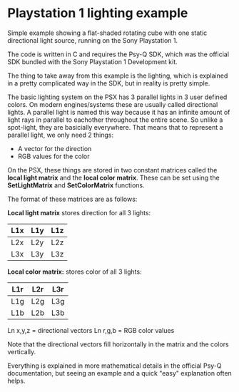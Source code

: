 # Playstation 1 lighting example

Simple example showing a flat-shaded rotating cube with one static directional light source, running on the Sony Playstation 1.

The code is written in C and requires the Psy-Q SDK, which was the official SDK bundled with the Sony Playstation 1 Development kit.

The thing to take away from this example is the lighting, which is explained in a pretty complicated way in the SDK, but in reality is pretty simple.

The basic lighting system on the PSX has 3 parallel lights in 3 user defined colors. On modern engines/systems these are usually called directional lights. A parallel light is named this way because it has an infinite amount of light rays in parallel to eachother throughout the entire scene. So unlike a spot-light, they are basicially everywhere. That means that to represent a parallel light, we only need 2 things:

* A vector for the direction
* RGB values for the color

On the PSX, these things are stored in two constant matrices called the __local light matrix__ and the __local color matrix__. These can be set using the __SetLightMatrix__ and __SetColorMatrix__ functions. 

The format of these matrices are as follows:

__Local light matrix__ stores direction for all 3 lights:

| L1x | L1y | L1z |
|-----|-----|-----|
| L2x | L2y | L2z |
| L3x | L3y | L3z |

__Local color matrix:__ stores color of all 3 lights:

| L1r | L2r | L3r |
|-----|-----|-----|
| L1g | L2g | L3g |
| L1b | L2b | L3b |

Ln x,y,z = directional vectors
Ln r,g,b = RGB color values

Note that the directional vectors fill horizontally in the matrix and the colors vertically.

Everything is explained in more mathematical details in the official Psy-Q documentation, but seeing an example and a quick "easy" explanation often helps.
